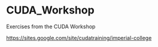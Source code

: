 # CUDA_Workshop
Exercises from the CUDA Workshop 

https://sites.google.com/site/cudatraining/imperial-college
